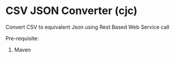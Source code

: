 # CSV JSON Converter (cjc)
Convert CSV to equivalent Json using Rest Based Web Service call

Pre-requisite: 

1. Maven 

